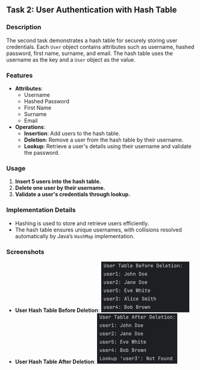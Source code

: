 ## **Task 2: User Authentication with Hash Table**

### **Description**
The second task demonstrates a hash table for securely storing user credentials. Each `User` object contains attributes such as username, hashed password, first name, surname, and email. The hash table uses the username as the key and a `User` object as the value.

### **Features**
- **Attributes**:
    - Username
    - Hashed Password
    - First Name
    - Surname
    - Email
- **Operations**:
    - **Insertion**: Add users to the hash table.
    - **Deletion**: Remove a user from the hash table by their username.
    - **Lookup**: Retrieve a user's details using their username and validate the password.

### **Usage**
1. **Insert 5 users into the hash table.**
2. **Delete one user by their username.**
3. **Validate a user's credentials through lookup.**

### **Implementation Details**
- Hashing is used to store and retrieve users efficiently.
- The hash table ensures unique usernames, with collisions resolved automatically by Java’s `HashMap` implementation.

### **Screenshots**
- **User Hash Table Before Deletion**: *![img.png](img.png)*
- **User Hash Table After Deletion**: *![img_1.png](img_1.png)*